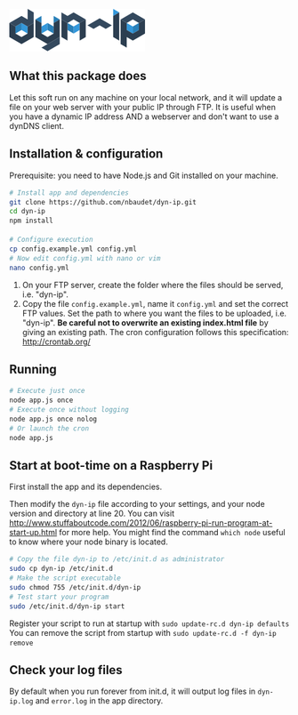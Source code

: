 ![# dyn-ip](https://raw.githubusercontent.com/nbaudet/dyn-ip/master/pub/logo-dyn-ip.png "dyn-ip logo")
## What this package does
Let this soft run on any machine on your local network, and it will update a file on your web server with your public IP through FTP.
It is useful when you have a dynamic IP address AND a webserver and don't want to use a dynDNS client.

## Installation & configuration
Prerequisite: you need to have Node.js and Git installed on your machine.

```bash
# Install app and dependencies
git clone https://github.com/nbaudet/dyn-ip.git
cd dyn-ip
npm install

# Configure execution
cp config.example.yml config.yml
# Now edit config.yml with nano or vim
nano config.yml
```

1. On your FTP server, create the folder where the files should be served, i.e. "dyn-ip".
2. Copy the file `config.example.yml`, name it `config.yml` and set the correct FTP values. Set the path to where you want the files to be uploaded, i.e. "dyn-ip". **Be careful not to overwrite an existing index.html file** by giving an existing path. The cron configuration follows this specification: http://crontab.org/

## Running
```bash
# Execute just once
node app.js once
# Execute once without logging
node app.js once nolog
# Or launch the cron
node app.js
```

## Start at boot-time on a Raspberry Pi
First install the app and its dependencies.

Then modify the `dyn-ip` file according to your settings, and your node version and directory at line 20. You can visit http://www.stuffaboutcode.com/2012/06/raspberry-pi-run-program-at-start-up.html for more help. You might find the command `which node` useful to know where your node binary is located.

```bash
# Copy the file dyn-ip to /etc/init.d as administrator
sudo cp dyn-ip /etc/init.d
# Make the script executable
sudo chmod 755 /etc/init.d/dyn-ip
# Test start your program
sudo /etc/init.d/dyn-ip start
```
Register your script to run at startup with `sudo update-rc.d dyn-ip defaults`
You can remove the script from startup with `sudo update-rc.d -f dyn-ip remove`

## Check your log files
By default when you run forever from init.d, it will output log files in `dyn-ip.log` and `error.log` in the app directory.